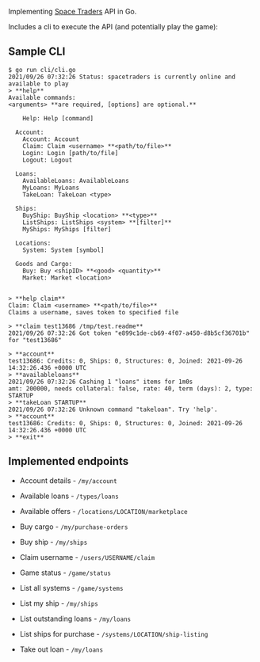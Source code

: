 Implementing [Space Traders](https://spacetraders.io) API in Go.

Includes a cli to execute the API (and potentially play the game):

## Sample CLI

```
$ go run cli/cli.go
2021/09/26 07:32:26 Status: spacetraders is currently online and available to play
> **help**
Available commands:
<arguments> **are required, [options] are optional.**

    Help: Help [command]

  Account:
    Account: Account
    Claim: Claim <username> **<path/to/file>**
    Login: Login [path/to/file]
    Logout: Logout

  Loans:
    AvailableLoans: AvailableLoans
    MyLoans: MyLoans
    TakeLoan: TakeLoan <type>

  Ships:
    BuyShip: BuyShip <location> **<type>**
    ListShips: ListShips <system> **[filter]**
    MyShips: MyShips [filter]

  Locations:
    System: System [symbol]

  Goods and Cargo:
    Buy: Buy <shipID> **<good> <quantity>**
    Market: Market <location>


> **help claim**
Claim: Claim <username> **<path/to/file>**
Claims a username, saves token to specified file

> **claim test13686 /tmp/test.readme**
2021/09/26 07:32:26 Got token "e899c1de-cb69-4f07-a450-d8b5cf36701b" for "test13686"

> **account**
test13686: Credits: 0, Ships: 0, Structures: 0, Joined: 2021-09-26 14:32:26.436 +0000 UTC
> **availableloans**
2021/09/26 07:32:26 Cashing 1 "loans" items for 1m0s
amt: 200000, needs collateral: false, rate: 40, term (days): 2, type: STARTUP
> **takeLoan STARTUP**
2021/09/26 07:32:26 Unknown command "takeloan". Try 'help'.
> **account**
test13686: Credits: 0, Ships: 0, Structures: 0, Joined: 2021-09-26 14:32:26.436 +0000 UTC
> **exit**
```

## Implemented endpoints


* Account details - `/my/account`

* Available loans - `/types/loans`

* Available offers - `/locations/LOCATION/marketplace`

* Buy cargo - `/my/purchase-orders`

* Buy ship - `/my/ships`

* Claim username - `/users/USERNAME/claim`

* Game status - `/game/status`

* List all systems - `/game/systems`

* List my ship - `/my/ships`

* List outstanding loans - `/my/loans`

* List ships for purchase - `/systems/LOCATION/ship-listing`

* Take out loan - `/my/loans`

